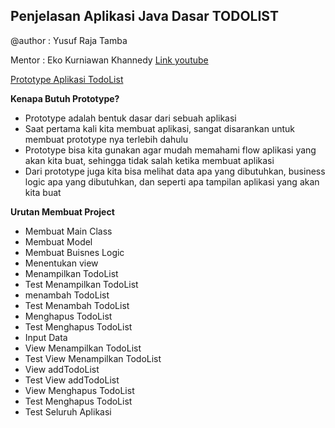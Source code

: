 Penjelasan Aplikasi Java Dasar TODOLIST
---------------------------------------

@author : Yusuf Raja Tamba

Mentor  : Eko Kurniawan Khannedy
[Link youtube](https://www.youtube.com/watch?v=CSGlYkknhUs&list=PL-CtdCApEFH-p_Q2GyK4K3ORoAT0Yt7CX&index=2)

[Prototype Aplikasi TodoList](https://xd.adobe.com/view/b0d73a96-5829-4dd7-b8df-ad04cd972212-e584/)

**Kenapa Butuh Prototype?**

- Prototype adalah bentuk dasar dari sebuah aplikasi
- Saat pertama kali kita membuat aplikasi, sangat disarankan untuk membuat prototype nya terlebih dahulu
- Prototype bisa kita gunakan agar mudah memahami flow aplikasi yang akan kita buat, sehingga tidak salah ketika membuat aplikasi
- Dari prototype juga kita bisa melihat data apa yang dibutuhkan, business logic apa yang dibutuhkan, dan seperti apa tampilan aplikasi yang akan kita buat

**Urutan Membuat Project**

- Membuat Main Class
- Membuat Model
- Membuat Buisnes Logic
- Menentukan view
- Menampilkan TodoList
- Test Menampilkan TodoList
- menambah TodoList
- Test Menambah TodoList
- Menghapus TodoList
- Test Menghapus TodoList
- Input Data
- View Menampilkan TodoList
- Test View Menampilkan TodoList
- View addTodoList
- Test View addTodoList
- View Menghapus TodoList
- Test Menghapus TodoList
- Test Seluruh Aplikasi